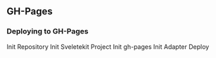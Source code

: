<script>
  import CheckItem from '$lib/components/checkItem.svelte';
  import { steps } from '$lib/stores/store';
  console.log("createProject", $steps);
</script>

## GH-Pages

###  Deploying to GH-Pages
<CheckItem bind:checked={$steps.createProject}> Init Repository </CheckItem>
<CheckItem bind:checked={$steps.svelteAdd}> Init Sveletekit Project </CheckItem>
<CheckItem bind:checked={$steps.ghpages}> Init gh-pages </CheckItem>
<CheckItem bind:checked={$steps.adapter}> Init Adapter </CheckItem>
<CheckItem bind:checked={$steps.deploy}> Deploy </CheckItem>


